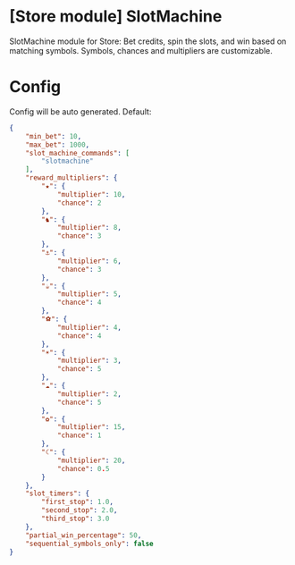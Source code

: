 # [Store module] SlotMachine
SlotMachine module for Store: Bet credits, spin the slots, and win based on matching symbols. Symbols, chances and multipliers are customizable.

# Config
Config will be auto generated. Default:
```json
{
    "min_bet": 10,
    "max_bet": 1000,
    "slot_machine_commands": [
        "slotmachine"
    ],
    "reward_multipliers": {
        "★": {
            "multiplier": 10,
            "chance": 2
        },
        "♞": {
            "multiplier": 8,
            "chance": 3
        },
        "⚓": {
            "multiplier": 6,
            "chance": 3
        },
        "☕": {
            "multiplier": 5,
            "chance": 4
        },
        "⚽": {
            "multiplier": 4,
            "chance": 4
        },
        "☀": {
            "multiplier": 3,
            "chance": 5
        },
        "☁": {
            "multiplier": 2,
            "chance": 5
        },
        "✿": {
            "multiplier": 15,
            "chance": 1
        },
        "☾": {
            "multiplier": 20,
            "chance": 0.5
        }
    },
    "slot_timers": {
        "first_stop": 1.0,
        "second_stop": 2.0,
        "third_stop": 3.0
    },
    "partial_win_percentage": 50,
    "sequential_symbols_only": false
}
```
